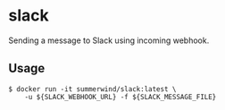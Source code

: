 # slack

Sending a message to Slack using incoming webhook.

## Usage

```
$ docker run -it summerwind/slack:latest \
    -u ${SLACK_WEBHOOK_URL} -f ${SLACK_MESSAGE_FILE}
```
